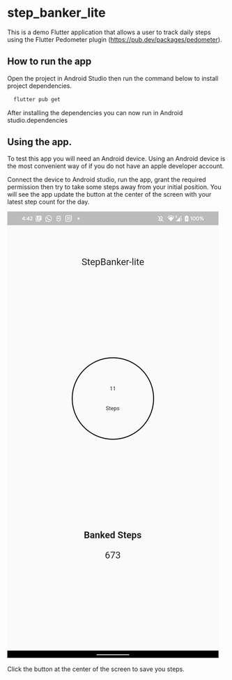 # step_banker_lite

This is a demo Flutter application that allows a user to track daily steps using the Flutter Pedometer plugin (https://pub.dev/packages/pedometer).

## How to run the app
Open the project in Android Studio then run the command below to install project dependencies.

```bash
  flutter pub get
```

After installing the dependencies you can now run in Android studio.dependencies

## Using the app.

To test this app you will need an Android device. Using an Android device is the most convenient way of
if you do not have an apple developer account.

Connect the device to Android studio, run the app, grant the required permission then try to take some steps away from your initial position.
You will see the app update the button at the center of the screen with your latest step count for the day.

![App Screenshot](/images/app_screenshot.png)

Click the button at the center of the screen to save you steps.
